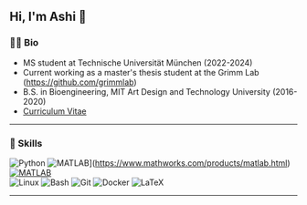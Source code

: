 ## Hi, I'm Ashi 👋

### 👨‍💻 Bio
 * MS student at Technische Universität München (2022-2024)
 * Current working as a master's thesis student at the Grimm Lab (https://github.com/grimmlab)
 * B.S. in Bioengineering, MIT Art Design and Technology University (2016-2020)
 * [Curriculum Vitae](https://drive.google.com/file/d/1cCOQ8pA_Jqs-V4OK4cKdwcb3prn6d56Y/view?usp=sharing)

<hr>

### 💪 Skills
![Python](https://img.shields.io/badge/Python-3776AB?style=flat-square&logo=python&logoColor=white)
![MATLAB](https://img.shields.io/badge/MATLAB-000000?style=flat-square&logo=matlab&logoColor=white)](https://www.mathworks.com/products/matlab.html)
[![MATLAB](https://img.shields.io/badge/MATLAB-0076A8?style=flat-square&logo=matlab&logoColor=white)](https://www.mathworks.com/products/matlab.html)
<br>
![Linux](https://img.shields.io/badge/Linux-FCC624?style=flat-square&logo=linux&logoColor=black)
![Bash](https://img.shields.io/badge/Bash-4EAA25?style=flat-square&logo=gnubash&logoColor=white)
![Git](https://img.shields.io/badge/Git-F05032?style=flat-square&logo=git&logoColor=white)
![Docker](https://img.shields.io/badge/Docker-2496ED?style=flat-square&logo=docker&logoColor=white)
![LaTeX](https://img.shields.io/badge/LaTeX-008080?style=flat-square&logo=latex&logoColor=white)

<hr>

<!--hr>
### 📌 Pinned
<a href="https://github.com/endixk/ezaai">
  <img align="center" src="https://github-readme-stats.vercel.app/api/pin/?username=endixk&repo=ezaai&theme=github_dark" />
</a>
<a href="https://github.com/anuraghazra/convoychat">
  <img align="center" src="https://github-readme-stats.vercel.app/api/pin/?username=steineggerlab&repo=ufcg&theme=github_dark" />
</a -->
